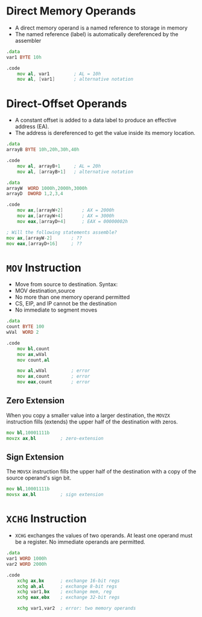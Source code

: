 # Direct Memory Operands

* A direct memory operand is a named reference to storage in memory
* The named reference (label) is automatically dereferenced by the assembler

```asm
.data
var1 BYTE 10h

.code
    mov al, var1         ; AL = 10h
    mov al, [var1]       ; alternative notation
```

# Direct-Offset Operands
* A constant offset is added to a data label to produce an effective address (EA). 
* The address is dereferenced to get the value inside its memory location.
```asm
.data
arrayB BYTE 10h,20h,30h,40h

.code
    mov al, arrayB+1     ; AL = 20h
    mov al, [arrayB+1]   ; alternative notation
```
```asm
.data
arrayW  WORD 1000h,2000h,3000h
arrayD  DWORD 1,2,3,4

.code
    mov ax,[arrayW+2]		; AX = 2000h
    mov ax,[arrayW+4]		; AX = 3000h
    mov eax,[arrayD+4]		; EAX = 00000002h
```
```asm
; Will the following statements assemble?
mov ax,[arrayW-2]		; ??
mov eax,[arrayD+16]		; ??
```



# `MOV` Instruction
* Move from source to destination. Syntax:
* MOV destination,source
* No more than one memory operand permitted
* CS, EIP, and IP cannot be the destination
* No immediate to segment moves

```asm
.data
count BYTE 100
wVal  WORD 2

.code
    mov bl,count
    mov ax,wVal
    mov count,al

    mov al,wVal         ; error
    mov ax,count        ; error
    mov eax,count       ; error
```

## Zero Extension
When you copy a smaller value into a larger destination, the `MOVZX` instruction fills (extends) the upper half of the destination with zeros.
```asm
mov bl,10001111b
movzx ax,bl         ; zero-extension
```
## Sign Extension
The `MOVSX` instruction fills the upper half of the destination with a copy of the source operand's sign bit.
```asm
mov bl,10001111b
movsx ax,bl         ; sign extension
```

# `XCHG` Instruction
* `XCHG` exchanges the values of two operands. At least one operand must be a register. No immediate operands are permitted.

```asm
.data
var1 WORD 1000h
var2 WORD 2000h

.code
    xchg ax,bx      ; exchange 16-bit regs
    xchg ah,al      ; exchange 8-bit regs
    xchg var1,bx    ; exchange mem, reg
    xchg eax,ebx    ; exchange 32-bit regs

    xchg var1,var2  ; error: two memory operands
```




